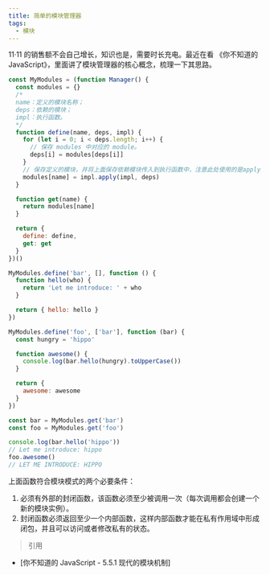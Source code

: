 ```yaml
---
title: 简单的模块管理器
tags:
  - 模块
---
```


11·11 的销售额不会自己增长，知识也是，需要时长充电。最近在看 《你不知道的 JavaScript》，里面讲了模块管理器的核心概念，梳理一下其思路。

<!-- more -->

```javascript
const MyModules = (function Manager() {
  const modules = {}
  /*
  name：定义的模块名称；
  deps：依赖的模块；
  impl：执行函数。
  */
  function define(name, deps, impl) {
    for (let i = 0; i < deps.length; i++) {
      // 保存 modules 中对应的 module。
      deps[i] = modules[deps[i]]
    }
    // 保存定义的模块，并将上面保存依赖模块传入到执行函数中，注意此处使用的是apply，参数是以数组的形式传入的，依次对应传入的 deps 顺序。
    modules[name] = impl.apply(impl, deps)
  }

  function get(name) {
    return modules[name]
  }

  return {
    define: define,
    get: get
  }
})()

MyModules.define('bar', [], function () {
  function hello(who) {
    return 'Let me introduce: ' + who
  }

  return { hello: hello }
})

MyModules.define('foo', ['bar'], function (bar) {
  const hungry = 'hippo'

  function awesome() {
    console.log(bar.hello(hungry).toUpperCase())
  }

  return {
    awesome: awesome
  }
})

const bar = MyModules.get('bar')
const foo = MyModules.get('foo')

console.log(bar.hello('hippo'))
// Let me introduce: hippo
foo.awesome()
// LET ME INTRODUCE: HIPPO
```

上面函数符合模块模式的两个必要条件：

1. 必须有外部的封闭函数，该函数必须至少被调用一次（每次调用都会创建一个新的模块实例）。
2. 封闭函数必须返回至少一个内部函数，这样内部函数才能在私有作用域中形成闭包，并且可以访问或者修改私有的状态。

> 引用

- [你不知道的 JavaScript - 5.5.1 现代的模块机制]
